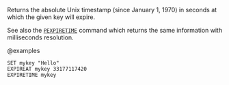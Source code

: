 Returns the absolute Unix timestamp (since January 1, 1970) in seconds at which the given key will expire.

See also the [`PEXPIRETIME`](/commands/pexpiretime) command which returns the same information with milliseconds resolution.

@examples

```cli
SET mykey "Hello"
EXPIREAT mykey 33177117420
EXPIRETIME mykey
```

